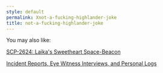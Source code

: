 ```yaml
---
style: default
permalink: Xnot-a-fucking-highlander-joke
title: not-a-fucking-highlander-joke
---
```

You may also like:

[SCP-2624: Laika's Sweetheart Space-Beacon](http://scp-wiki.net/scp-2624)

[Incident Reports, Eye Witness Interviews, and Personal Logs](http://scp-wiki.net/incident-reports-eye-witness-interviews-and-personal-logs)
